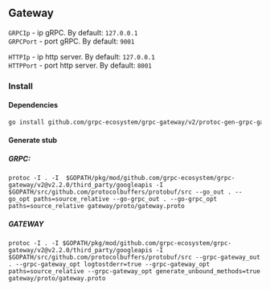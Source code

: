 ## Gateway

`GRPCIp` - ip gRPC. By default: `127.0.0.1`<br>
`GRPCPort` - port gRPC. By default: `9001`

`HTTPIp` - ip http server. By default: `127.0.0.1`<br>
`HTTPPort` - port http server. By default: `8001`


### Install

#### Dependencies
```bash
go install github.com/grpc-ecosystem/grpc-gateway/v2/protoc-gen-grpc-gateway github.com/grpc-ecosystem/grpc-gateway/v2/protoc-gen-openapiv2 google.golang.org/protobuf/cmd/protoc-gen-go google.golang.org/grpc/cmd/protoc-gen-go-grpc
```

#### Generate stub

##### GRPC:
```
protoc -I . -I  $GOPATH/pkg/mod/github.com/grpc-ecosystem/grpc-gateway/v2@v2.2.0/third_party/googleapis -I $GOPATH/src/github.com/protocolbuffers/protobuf/src --go_out . --go_opt paths=source_relative --go-grpc_out . --go-grpc_opt paths=source_relative gateway/proto/gateway.proto
```

##### GATEWAY

```
protoc -I . -I $GOPATH/pkg/mod/github.com/grpc-ecosystem/grpc-gateway/v2@v2.2.0/third_party/googleapis -I $GOPATH/src/github.com/protocolbuffers/protobuf/src --grpc-gateway_out . --grpc-gateway_opt logtostderr=true --grpc-gateway_opt paths=source_relative --grpc-gateway_opt generate_unbound_methods=true gateway/proto/gateway.proto
```